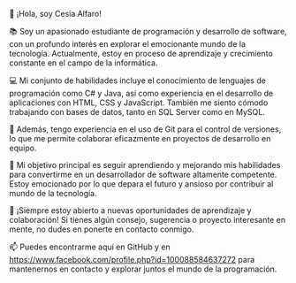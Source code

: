 👋 ¡Hola, soy Cesia Alfaro!

📚 Soy un apasionado estudiante de programación y desarrollo de software, con un profundo interés en explorar el emocionante mundo de la tecnología. Actualmente, estoy en proceso de aprendizaje y crecimiento constante en el campo de la informática.

💻 Mi conjunto de habilidades incluye el conocimiento de lenguajes de programación como C# y Java, así como experiencia en el desarrollo de aplicaciones con HTML, CSS y JavaScript. También me siento cómodo trabajando con bases de datos, tanto en SQL Server como en MySQL.

🧰 Además, tengo experiencia en el uso de Git para el control de versiones, lo que me permite colaborar eficazmente en proyectos de desarrollo en equipo.

🎯 Mi objetivo principal es seguir aprendiendo y mejorando mis habilidades para convertirme en un desarrollador de software altamente competente. Estoy emocionado por lo que depara el futuro y ansioso por contribuir al mundo de la tecnología.

🌱 ¡Siempre estoy abierto a nuevas oportunidades de aprendizaje y colaboración! Si tienes algún consejo, sugerencia o proyecto interesante en mente, no dudes en ponerte en contacto conmigo.

📫 Puedes encontrarme aquí en GitHub y en https://www.facebook.com/profile.php?id=100088584637272 para mantenernos en contacto y explorar juntos el mundo de la programación.

